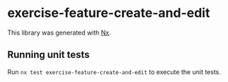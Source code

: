 # exercise-feature-create-and-edit

This library was generated with [Nx](https://nx.dev).

## Running unit tests

Run `nx test exercise-feature-create-and-edit` to execute the unit tests.
